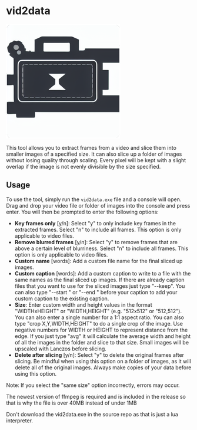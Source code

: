 # vid2data
![alt text](https://github.com/PhytoEpidemic/vid2data/raw/main/logo.png)

This tool allows you to extract frames from a video and slice them into smaller images of a specified size. It can also slice up a folder of images without losing quality through scaling. Every pixel will be kept with a slight overlap if the image is not evenly divisible by the size specified.

## Usage

To use the tool, simply run the `vid2data.exe` file and a console will open. Drag and drop your video file or folder of images into the console and press enter. You will then be prompted to enter the following options:

- **Key frames only** [y/n]: Select "y" to only include key frames in the extracted frames. Select "n" to include all frames. This option is only applicable to video files.
- **Remove blurred frames** [y/n]: Select "y" to remove frames that are above a certain level of blurriness. Select "n" to include all frames. This option is only applicable to video files.
- **Custom name** [words]: Add a custom file name for the final sliced up images.
- **Custom caption** [words]: Add a custom caption to write to a file with the same names as the final sliced up images. If there are already caption files that you want to use for the sliced images just type "--keep". You can also type "--start " or "--end " before your caption to add your custom caption to the existing caption.
- **Size**: Enter custom width and height values in the format "WIDTHxHEIGHT" or "WIDTH,HEIGHT" (e.g. "512x512" or "512,512"). You can also enter a single number for a 1:1 aspect ratio. You can also type "crop X,Y,WIDTH,HEIGHT" to do a single crop of the image. Use negative numbers for WIDTH or HEIGHT to represent distance from the edge. If you just type "avg" it will calculate the average width and height of all the images in the folder and slice to that size. Small images will be upscaled with Lanczos before slicing.
- **Delete after slicing** [y/n]: Select "y" to delete the original frames after slicing. Be mindful when using this option on a folder of images, as it will delete all of the original images. Always make copies of your data before using this option.

Note: If you select the "same size" option incorrectly, errors may occur.



The newest version of ffmpeg is required and is included in the release so that is why the file is over 40MB instead of under 1MB

Don't download the vid2data.exe in the source repo as that is just a lua interpreter.
